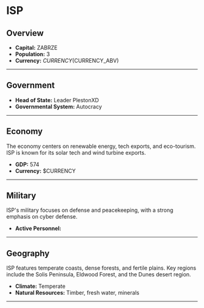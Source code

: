 # ISP

## Overview

- **Capital:** ZABRZE
- **Population:** 3
- **Currency:** $CURRENCY ($CURRENCY_ABV)

---

## Government

- **Head of State:** Leader PlestonXD
- **Governmental System:** Autocracy

---

## Economy
The economy centers on renewable energy, tech exports, and eco-tourism. ISP is known for its solar tech and wind turbine exports.

- **GDP:** 574
- **Currency:** $CURRENCY

---

## Military
ISP's military focuses on defense and peacekeeping, with a strong emphasis on cyber defense.

- **Active Personnel:** 

---

## Geography
ISP features temperate coasts, dense forests, and fertile plains. Key regions include the Solis Peninsula, Eldwood Forest, and the Dunes desert region.

- **Climate:** Temperate
- **Natural Resources:** Timber, fresh water, minerals

---